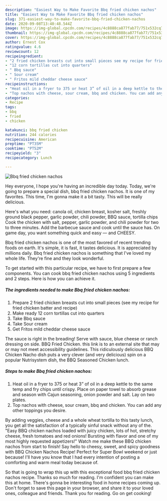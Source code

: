 ```yaml
---
description: "Easiest Way to Make Favorite Bbq fried chicken nachos"
title: "Easiest Way to Make Favorite Bbq fried chicken nachos"
slug: 371-easiest-way-to-make-favorite-bbq-fried-chicken-nachos
date: 2020-09-08T13:40:48.544Z
image: https://img-global.cpcdn.com/recipes/4c8888ca877fab77/751x532cq70/bbq-fried-chicken-nachos-recipe-main-photo.jpg
thumbnail: https://img-global.cpcdn.com/recipes/4c8888ca877fab77/751x532cq70/bbq-fried-chicken-nachos-recipe-main-photo.jpg
cover: https://img-global.cpcdn.com/recipes/4c8888ca877fab77/751x532cq70/bbq-fried-chicken-nachos-recipe-main-photo.jpg
author: Ernest Cox
ratingvalue: 4.6
reviewcount: 12
recipeingredient:
- "2 fried chicken breasts cut into small pieces see my recipe for fried chicken batter and recipe"
- "12 corn tortillas cut into quarters"
- " Bbq sauce"
- " Sour cream"
- " Fritos mild cheddar cheese sauce"
recipeinstructions:
- "Heat oil in a fryer to 375 or heat 3” of oil in a deep kettle to the same temp and fry chips until crispy. Place on paper towel to absorb grease and season with Cajun seasoning, onion powder and salt. Lay on two plates."
- "Top nachos with cheese, sour cream, bbq and chicken. You can add any other toppings you desire."
categories:
- Recipe
tags:
- bbq
- fried
- chicken

katakunci: bbq fried chicken 
nutrition: 244 calories
recipecuisine: American
preptime: "PT35M"
cooktime: "PT52M"
recipeyield: "3"
recipecategory: Lunch

---
```



![Bbq fried chicken nachos](https://img-global.cpcdn.com/recipes/4c8888ca877fab77/751x532cq70/bbq-fried-chicken-nachos-recipe-main-photo.jpg)

Hey everyone, I hope you're having an incredible day today. Today, we're going to prepare a special dish, bbq fried chicken nachos. It is one of my favorites. This time, I'm gonna make it a bit tasty. This will be really delicious.

Here&#39;s what you need: canola oil, chicken breast, kosher salt, freshly ground black pepper, garlic powder, chili powder, BBQ sauce, tortilla chips Cook the chicken with salt, pepper, garlic powder, and chili powder for two to three minutes. Add the barbecue sauce and cook until the sauce has. On game day, you want something quick and easy — and CHEESY.

Bbq fried chicken nachos is one of the most favored of recent trending foods on earth. It's simple, it is fast, it tastes delicious. It is appreciated by millions daily. Bbq fried chicken nachos is something that I've loved my whole life. They're fine and they look wonderful.


To get started with this particular recipe, we have to first prepare a few components. You can cook bbq fried chicken nachos using 5 ingredients and 2 steps. Here is how you can achieve it.

##### The ingredients needed to make Bbq fried chicken nachos:

1. Prepare 2 fried chicken breasts cut into small pieces (see my recipe for fried chicken batter and recipe)
1. Make ready 12 corn tortillas cut into quarters
1. Take  Bbq sauce
1. Take  Sour cream
1. Get  Fritos mild cheddar cheese sauce


The sauce is right in the breading! Serve with sauce, blue cheese or ranch dressing on side. BBQ Fried Chicken. this link is to an external site that may or may not meet accessibility guidelines. This ridiculously delicious BBQ Chicken Nacho dish puts a very clever (and very delicious) spin on a popular Nutrisystem dish, the BBQ Seasoned Chicken lunch. 

##### Steps to make Bbq fried chicken nachos:

1. Heat oil in a fryer to 375 or heat 3” of oil in a deep kettle to the same temp and fry chips until crispy. Place on paper towel to absorb grease and season with Cajun seasoning, onion powder and salt. Lay on two plates.
1. Top nachos with cheese, sour cream, bbq and chicken. You can add any other toppings you desire.


By adding veggies, cheese and a whole wheat tortilla to this tasty lunch, you get all the satisfaction of a typically sinful snack without any of the. &#34;Easy BBQ chicken nachos loaded with juicy chicken, lots of hot, stretchy cheese, fresh tomatoes and red onions! Bursting with flavor and one of my most highly requested appetizers!&#34; Watch me make these BBQ chicken nachos from start to finish! Say hello to cheesy, sweet, and spicy goodness with BBQ Chicken Nachos Recipe! Perfect for Super Bowl weekend or just because! I&#39;ll have you know that I had every intention of posting a comforting and warm meal today because of. 

So that is going to wrap this up with this exceptional food bbq fried chicken nachos recipe. Thanks so much for reading. I'm confident you can make this at home. There's gonna be interesting food in home recipes coming up. Don't forget to save this page in your browser, and share it to your loved ones, colleague and friends. Thank you for reading. Go on get cooking!
